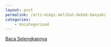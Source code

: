 ```yaml
---
layout: post
permalink: /arti-mimpi-melihat-bebek-banyak/
categories:
    - Uncategorized
---
```


[Baca Selengkapnya](/04)